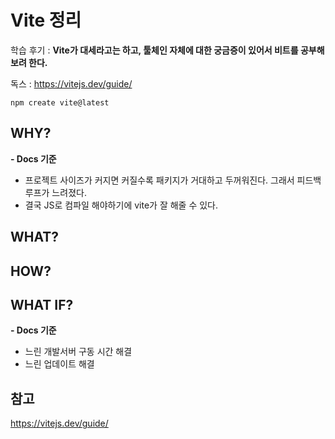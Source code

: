 # Vite 정리

학습 후기 : **Vite가 대세라고는 하고, 툴체인 자체에 대한 궁금증이 있어서 비트를 공부해보려 한다.**

독스 : https://vitejs.dev/guide/

`npm create vite@latest`

## WHY?

**- Docs 기준**

- 프로젝트 사이즈가 커지면 커질수록 패키지가 거대하고 두꺼워진다. 그래서 피드백 루프가 느려졌다.
- 결국 JS로 컴파일 해야하기에 vite가 잘 해줄 수 있다.

## WHAT?

## HOW?

## WHAT IF?

**- Docs 기준**

- 느린 개발서버 구동 시간 해결
- 느린 업데이트 해결

## 참고

https://vitejs.dev/guide/
